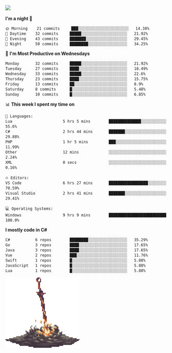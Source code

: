 [![](https://img.shields.io/badge/LinkedIn-badin-blue?logo=linkedin)](https://linkedin.com/in/badin)

<!--START_SECTION:waka-->
**I'm a night 🦉** 

```text
🌞 Morning    21 commits     ███░░░░░░░░░░░░░░░░░░░░░░   14.38% 
🌆 Daytime    32 commits     █████░░░░░░░░░░░░░░░░░░░░   21.92% 
🌃 Evening    43 commits     ███████░░░░░░░░░░░░░░░░░░   29.45% 
🌙 Night      50 commits     ████████░░░░░░░░░░░░░░░░░   34.25%

```
📅 **I'm Most Productive on Wednesdays** 

```text
Monday       32 commits     █████░░░░░░░░░░░░░░░░░░░░   21.92% 
Tuesday      27 commits     ████░░░░░░░░░░░░░░░░░░░░░   18.49% 
Wednesday    33 commits     █████░░░░░░░░░░░░░░░░░░░░   22.6% 
Thursday     23 commits     ████░░░░░░░░░░░░░░░░░░░░░   15.75% 
Friday       13 commits     ██░░░░░░░░░░░░░░░░░░░░░░░   8.9% 
Saturday     8 commits      █░░░░░░░░░░░░░░░░░░░░░░░░   5.48% 
Sunday       10 commits     █░░░░░░░░░░░░░░░░░░░░░░░░   6.85%

```


📊 **This week I spent my time on** 

```text
💬 Languages: 
Lua                      5 hrs 5 mins        ██████████████░░░░░░░░░░░   55.6% 
C#                       2 hrs 44 mins       ███████░░░░░░░░░░░░░░░░░░   29.88% 
PHP                      1 hr 5 mins         ███░░░░░░░░░░░░░░░░░░░░░░   11.99% 
Other                    12 mins             ░░░░░░░░░░░░░░░░░░░░░░░░░   2.24% 
XML                      0 secs              ░░░░░░░░░░░░░░░░░░░░░░░░░   0.16%

🔥 Editors: 
VS Code                  6 hrs 27 mins       █████████████████░░░░░░░░   70.59% 
Visual Studio            2 hrs 41 mins       ███████░░░░░░░░░░░░░░░░░░   29.41%

💻 Operating Systems: 
Windows                  9 hrs 9 mins        █████████████████████████   100.0%

```

**I mostly code in C#** 

```text
C#           6 repos        ████████░░░░░░░░░░░░░░░░░   35.29% 
Go           3 repos        ████░░░░░░░░░░░░░░░░░░░░░   17.65% 
Java         3 repos        ████░░░░░░░░░░░░░░░░░░░░░   17.65% 
Vue          2 repos        ███░░░░░░░░░░░░░░░░░░░░░░   11.76% 
Swift        1 repos        █░░░░░░░░░░░░░░░░░░░░░░░░   5.88% 
JavaScript   1 repos        █░░░░░░░░░░░░░░░░░░░░░░░░   5.88% 
Lua          1 repos        █░░░░░░░░░░░░░░░░░░░░░░░░   5.88%

```



<!--END_SECTION:waka-->

![](https://github.com/badinn/badinn/raw/master/bonfire.gif)

